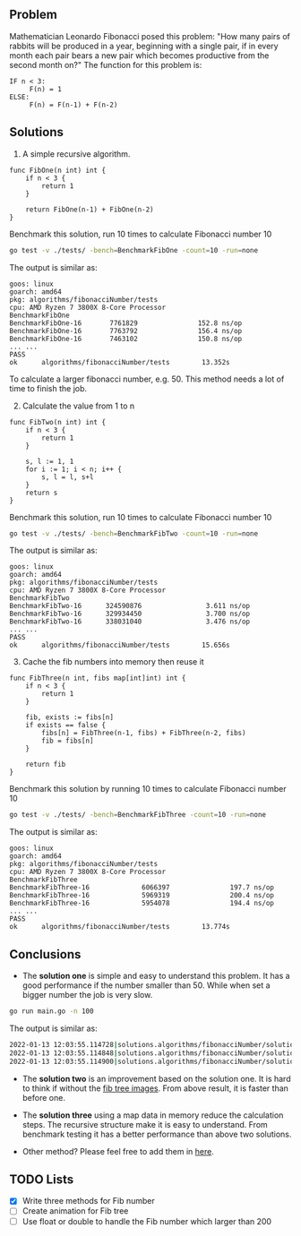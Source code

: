 ## Problem
Mathematician Leonardo Fibonacci posed this problem:
"How many pairs of rabbits will be produced in a year, beginning with a single pair, if in every month each pair bears a new pair which becomes productive from the second month on?"
The function for this problem is:
```
IF n < 3:
     F(n) = 1
ELSE:
     F(n) = F(n-1) + F(n-2)
```

## Solutions
1. A simple recursive algorithm.
```golang
func FibOne(n int) int {
	if n < 3 {
		return 1
	}

	return FibOne(n-1) + FibOne(n-2)
}
```

Benchmark this solution, run 10 times to calculate Fibonacci number 10
```bash
go test -v ./tests/ -bench=BenchmarkFibOne -count=10 -run=none
```

The output is similar as:
```
goos: linux
goarch: amd64
pkg: algorithms/fibonacciNumber/tests
cpu: AMD Ryzen 7 3800X 8-Core Processor             
BenchmarkFibOne
BenchmarkFibOne-16       7761829               152.8 ns/op
BenchmarkFibOne-16       7763792               156.4 ns/op
BenchmarkFibOne-16       7463102               150.8 ns/op
... ...
PASS
ok      algorithms/fibonacciNumber/tests        13.352s
```

To calculate a larger fibonacci number, e.g. 50. This method needs a lot of time to finish the job.

2. Calculate the value from 1 to n
```golang
func FibTwo(n int) int {
	if n < 3 {
		return 1
	}

	s, l := 1, 1
	for i := 1; i < n; i++ {
		s, l = l, s+l
	}
	return s
}
```

Benchmark this solution, run 10 times to calculate Fibonacci number 10
```bash
go test -v ./tests/ -bench=BenchmarkFibTwo -count=10 -run=none
```

The output is similar as:
```
goos: linux
goarch: amd64
pkg: algorithms/fibonacciNumber/tests
cpu: AMD Ryzen 7 3800X 8-Core Processor             
BenchmarkFibTwo
BenchmarkFibTwo-16      324590876                3.611 ns/op
BenchmarkFibTwo-16      329934450                3.700 ns/op
BenchmarkFibTwo-16      338031040                3.476 ns/op
... ...
PASS
ok      algorithms/fibonacciNumber/tests        15.656s
```

3. Cache the fib numbers into memory then reuse it
```golang
func FibThree(n int, fibs map[int]int) int {
	if n < 3 {
		return 1
	}

	fib, exists := fibs[n]
	if exists == false {
		fibs[n] = FibThree(n-1, fibs) + FibThree(n-2, fibs)
		fib = fibs[n]
	}

	return fib
}
```

Benchmark this solution by running 10 times to calculate Fibonacci number 10
```bash
go test -v ./tests/ -bench=BenchmarkFibThree -count=10 -run=none
```

The output is similar as:
```
goos: linux
goarch: amd64
pkg: algorithms/fibonacciNumber/tests
cpu: AMD Ryzen 7 3800X 8-Core Processor
BenchmarkFibThree
BenchmarkFibThree-16             6066397               197.7 ns/op
BenchmarkFibThree-16             5969319               200.4 ns/op
BenchmarkFibThree-16             5954078               194.4 ns/op
... ...
PASS
ok      algorithms/fibonacciNumber/tests        13.774s
```

## Conclusions
- The **solution one** is simple and easy to understand this problem. 
  It has a good performance if the number smaller than 50. While when set a bigger number the job is very slow.
```bash
go run main.go -n 100
```

The output is similar as:
```bash
2022-01-13 12:03:55.114728|solutions.algorithms/fibonacciNumber/solutions.FibOne(100) -> out of time :(
2022-01-13 12:03:55.114848|solutions.algorithms/fibonacciNumber/solutions.FibTwo(100) -> 3736710778780434371
2022-01-13 12:03:55.114900|solutions.algorithms/fibonacciNumber/solutions.FibThree(100) -> 3736710778780434371
```

- The **solution two** is an improvement based on the solution one. It is hard to think if without the [fib tree images](https://metacpan.org/pod/Graph::Maker::FibonacciTree).
  From above result, it is faster than before one.

- The **solution three** using a map data in memory reduce the calculation steps. 
  The recursive structure make it is easy to understand. From benchmark testing it has a better performance 
  than above two solutions.

- Other method? Please feel free to add them in [here](./solutions).

## TODO Lists
- [x] Write three methods for Fib number
- [ ] Create animation for Fib tree
- [ ] Use float or double to handle the Fib number which larger than 200
